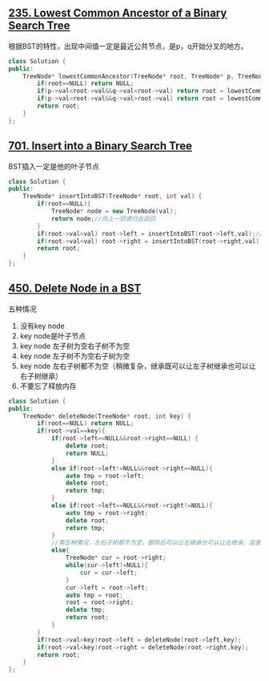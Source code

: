 ## [235. Lowest Common Ancestor of a Binary Search Tree](https://leetcode.cn/problems/lowest-common-ancestor-of-a-binary-search-tree/)
根据BST的特性，出现中间值一定是最近公共节点，是p，q开始分叉的地方。
```CPP
class Solution {
public:
    TreeNode* lowestCommonAncestor(TreeNode* root, TreeNode* p, TreeNode* q) {
        if(root==NULL) return NULL;
        if(p->val<root->val&&q->val<root->val) return root = lowestCommonAncestor(root->left,p,q);
        if(p->val>root->val&&q->val>root->val) return root = lowestCommonAncestor(root->right,p,q);
        return root;
    }
};
```

## [701. Insert into a Binary Search Tree](https://leetcode.cn/problems/insert-into-a-binary-search-tree/)
BST插入一定是他的叶子节点
```CPP
class Solution {
public:
    TreeNode* insertIntoBST(TreeNode* root, int val) {
        if(root==NULL){
            TreeNode* node = new TreeNode(val);
            return node;//向上一层递归去返回
        }
        if(root->val>val) root->left = insertIntoBST(root->left,val);//接这个递归的是根节点的左子树的root
        if(root->val<val) root->right = insertIntoBST(root->right,val);
        return root;
    }
};
```

## [450. Delete Node in a BST](https://leetcode.cn/problems/delete-node-in-a-bst/description/)
五种情况

1. 没有key node
2. key node是叶子节点
3. key node 左子树为空右子树不为空
4. key node 左子树不为空右子树为空
5. key node 左右子树都不为空（稍微复杂，继承既可以让左子树继承也可以让右子树继承）
6. 不要忘了释放内存
```CPP
class Solution {
public:
    TreeNode* deleteNode(TreeNode* root, int key) {
        if(root==NULL) return NULL;
        if(root->val==key){
            if(root->left==NULL&&root->right==NULL) {
                delete root;
                return NULL;
            }
            else if(root->left!=NULL&&root->right==NULL){
                auto tmp = root->left;
                delete root;
                return tmp;
            }
            else if(root->left==NULL&&root->right!=NULL){
                auto tmp = root->right;
                delete root;
                return tmp;
            }
            //第五种情况，左右子树都不为空，删除后可以让左继承也可以让右继承，这里我们选择让右继承，那么左子树就要放到右子树的最左叶子节点
            else{
                TreeNode* cur = root->right;
                while(cur->left!=NULL){
                    cur = cur->left;
                }
                cur->left = root->left;
                auto tmp = root;
                root = root->right;
                delete tmp;
                return root;
            }
        }
        if(root->val>key)root->left = deleteNode(root->left,key);
        if(root->val<key)root->right = deleteNode(root->right,key);
        return root;
    }
};
```
